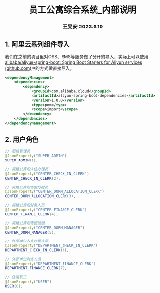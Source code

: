 <div align="center">
    <h1>
        员工公寓综合系统_内部说明
    </h1>
    <h3>
        王旻安 2023.6.19
    </h3>
</div>



## 1. 阿里云系列组件导入

我们在之前的项目里对OSS、SMS等服务做了分开的导入，实际上可以使用[alibaba/aliyun-spring-boot: Spring Boot Starters for Aliyun services (github.com)](https://github.com/alibaba/aliyun-spring-boot)中的方式做直接导入。

```xml
<dependencyManagement>
    <dependencies>
        <dependency>
            <groupId>com.alibaba.cloud</groupId>
            <artifactId>aliyun-spring-boot-dependencies</artifactId>
            <version>1.0.0</version>
            <type>pom</type>
            <scope>import</scope>
        </dependency>
    </dependencies>
</dependencyManagement>
```



## 2. 用户角色

```java
// 超级管理员
@JsonProperty("SUPER_ADMIN")
SUPER_ADMIN(1),

// 房建公寓段入住办理员
@JsonProperty("CENTER_CHECK_IN_CLERK")
CENTER_CHECK_IN_CLERK(2),

// 房建公寓段宿舍分配员
@JsonProperty("CENTER_DORM_ALLOCATION_CLERK")
CENTER_DORM_ALLOCATION_CLERK(3),

// 房建公寓段财务人员
@JsonProperty("CENTER_FINANCE_CLERK")
CENTER_FINANCE_CLERK(4),

// 房建公寓段宿管班组
@JsonProperty("CENTER_DORM_MANAGER")
CENTER_DORM_MANAGER(5),

// 外部单位入住办理人员
@JsonProperty("DEPARTMENT_CHECK_IN_CLERK")
DEPARTMENT_CHECK_IN_CLERK(6),

// 外部单位财务人员
@JsonProperty("DEPARTMENT_FINANCE_CLERK")
DEPARTMENT_FINANCE_CLERK(7),

// 住宿职工
@JsonProperty("USER")
USER(8);
```


